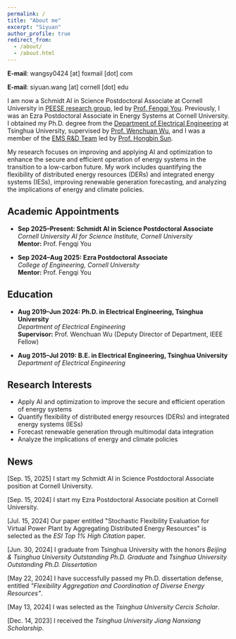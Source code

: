 ```yaml
---
permalink: /
title: "About me"
excerpt: "Siyuan"
author_profile: true
redirect_from: 
  - /about/
  - /about.html
---
```


**E-mail**: wangsy0424 [at] foxmail [dot] com

**E-mail**: siyuan.wang [at] cornell [dot] edu

I am now a Schmidt AI in Science Postdoctoral Associate at Cornell University in [PEESE research group](https://www.peese.org/), led by [Prof. Fengqi You](https://www.peese.org/professor/). Previously, I was an Ezra Postdoctoral Associate in Energy Systems at Cornell University. I obtained my Ph.D. degree from the [Department of Electrical Engineering](https://www.eea.tsinghua.edu.cn/en/index.htm) at Tsinghua University, supervised by [Prof. Wenchuan Wu](https://www.eea.tsinghua.edu.cn/en/faculties/wuwench.htm), and I was a member of the [EMS R&D Team](https://www.eea.tsinghua.edu.cn/en/info/1009/1780.htm) led by [Prof. Hongbin Sun](https://www.eea.tsinghua.edu.cn/en/faculties/shb.htm).

My research focuses on improving and applying AI and optimization to enhance the secure and efficient operation of energy systems in the transition to a low-carbon future. My work includes quantifying the flexibility of distributed energy resources (DERs) and integrated energy systems (IESs), improving renewable generation forecasting, and analyzing the implications of energy and climate policies.


## Academic Appointments

- **Sep 2025–Present: Schmidt AI in Science Postdoctoral Associate**  
  *Cornell University AI for Science Institute, Cornell University*  
  **Mentor:** Prof. Fengqi You  

- **Sep 2024–Aug 2025: Ezra Postdoctoral Associate**  
  *College of Engineering, Cornell University*  
  **Mentor:** Prof. Fengqi You  


## Education

- **Aug 2019–Jun 2024: Ph.D. in Electrical Engineering, Tsinghua University**  
  *Department of Electrical Engineering*  
  **Supervisor:** Prof. Wenchuan Wu (Deputy Director of Department, IEEE Fellow)  
 
- **Aug 2015–Jul 2019: B.E. in Electrical Engineering, Tsinghua University**  
  *Department of Electrical Engineering*  


## Research Interests

* Apply AI and optimization to improve the secure and efficient operation of energy systems
* Quantify flexibility of distributed energy resources (DERs) and integrated energy systems (IESs)
* Forecast renewable generation through multimodal data integration
* Analyze the implications of energy and climate policies


## News

[Sep. 15, 2025] I start my Schmidt AI in Science Postdoctoral Associate position at Cornell University.

[Sep. 15, 2024] I start my Ezra Postdoctoral Associate position at Cornell University.

[Jul. 15, 2024] Our paper entitled "Stochastic Flexibility Evaluation for Virtual Power Plant by Aggregating Distributed Energy Resources" is selected as the *ESI Top 1% High Citation* paper.

[Jun. 30, 2024] I graduate from Tsinghua University with the honors *Beijing & Tsinghua University Outstanding Ph.D. Graduate* and *Tsinghua University Outstanding Ph.D. Dissertation*

[May 22, 2024] I have successfully passed my Ph.D. dissertation defense, entitled *"Flexibility Aggregation and Coordination of Diverse Energy Resources"*.

[May 13, 2024] I was selected as the *Tsinghua University Cercis Scholar*.

[Dec. 14, 2023] I received the *Tsinghua University Jiang Nanxiang Scholarship*.




